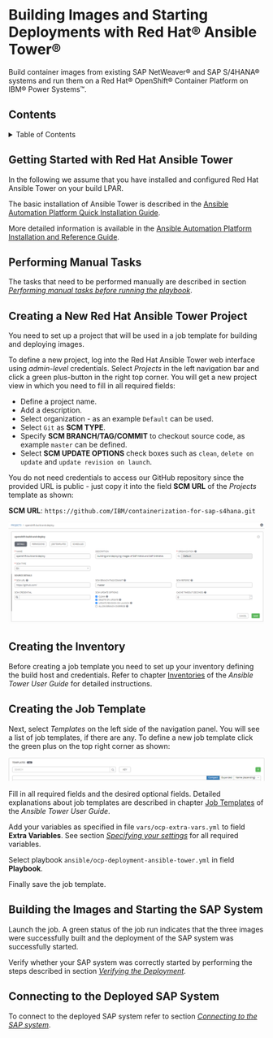 <!--
  ------------------------------------------------------------------------
  Copyright 2020, 2021 IBM Corp. All Rights Reserved.

  Licensed under the Apache License, Version 2.0 (the "License");
  you may not use this file except in compliance with the License.
  You may obtain a copy of the License at

      http://www.apache.org/licenses/LICENSE-2.0

  Unless required by applicable law or agreed to in writing, software
  distributed under the License is distributed on an "AS IS" BASIS,
  WITHOUT WARRANTIES OR CONDITIONS OF ANY KIND, either express or implied.
  See the License for the specific language governing permissions and
  limitations under the License.
 -------------------------------------------------------------------------->

# Building Images and Starting Deployments with Red Hat® Ansible Tower®

Build container images from existing SAP NetWeaver® and SAP S/4HANA®
systems and run them on a Red Hat® OpenShift® Container Platform on IBM® Power Systems™.

## Contents

<details>
  <summary>Table of Contents</summary>

- [Getting Started with Red Hat Ansible Tower](#getting-started-with-red-hat-ansible-tower)
- [Performing Manual Tasks](#performing-manual-tasks)
- [Creating a New Red Hat Ansible Tower Project](#creating-a-new-red-hat-ansible-tower-project)
- [Creating the Inventory](#creating-the-inventory)
- [Creating the Job Template](#creating-the-job-template)
- [Building the Images and Starting the SAP System](#building-the-images-and-starting-the-sap-system)
- [Connecting to the Deployed SAP System](#connecting-to-the-deployed-sap-system)

</details>


## Getting Started with Red Hat Ansible Tower


In the following we assume that you have installed and configured Red
Hat Ansible Tower on your build LPAR.

The basic installation of Ansible Tower is described in the [Ansible
Automation Platform Quick Installation
Guide](https://docs.ansible.com/ansible-tower/latest/html/quickinstall/index.html).

More detailed information is available in the [Ansible Automation
Platform Installation and Reference
Guide](https://docs.ansible.com/ansible-tower/3.8.0/html/installandreference/index.html#ir-start).

## Performing Manual Tasks

The tasks that need to be performed manually are described in section
[*Performing manual tasks before running the
playbook*](ANSIBLE.md#performing-manual-tasks-before-running-the-playbook).

## Creating a New Red Hat Ansible Tower Project

You need to set up a project that will be used in a job template for
building and deploying images.

To define a new project, log into the Red Hat Ansible Tower web
interface using *admin-level* credentials. Select *Projects* in the left
navigation bar and click a green plus-button in the right top
corner. You will get a new project view in which you need to fill in
all required fields:

   + Define a project name.
   + Add a description.
   + Select organization - as an example `Default` can be used.
   + Select `Git` as __SCM TYPE__.
   + Specify __SCM BRANCH/TAG/COMMIT__ to checkout source code, as example `master` can be defined.
   + Select __SCM UPDATE OPTIONS__ check boxes such as `clean`, `delete on update` and `update revision on launch`.

You do not need credentials to access our GitHub repository since the
provided URL is public - just copy it into the field __SCM URL__ of the
*Projects* template as shown:

__SCM URL__: `https://github.com/IBM/containerization-for-sap-s4hana.git`

![New Project view](images/ansible_tower_projects_view.png)

## Creating the Inventory

Before creating a job template you need to set up your inventory
defining the build host and credentials. Refer to chapter
[Inventories](https://docs.ansible.com/ansible-tower/latest/html/userguide/inventories.html)
of the *Ansible Tower User Guide* for detailed instructions.

## Creating the Job Template

Next, select *Templates* on the left side of the navigation panel. You
will see a list of job templates, if there are any. To define a new
job template click the green plus on the top right corner as shown:

![How to add a new job template](images/ansible_tower_add_new_job_template.png)

Fill in all required fields and the desired optional fields. Detailed
explanations about job templates are described in chapter [Job
Templates](https://docs.ansible.com/ansible-tower/latest/html/userguide/job_templates.html)
of the *Ansible Tower User Guide*.

Add your variables as specified in file `vars/ocp-extra-vars.yml` to
field __Extra Variables__. See section [*Specifying your
settings*](ANSIBLE.md#specifying-your-settings) for all required variables.

Select playbook `ansible/ocp-deployment-ansible-tower.yml` in field __Playbook__.

Finally save the job template.

## Building the Images and Starting the SAP System

Launch the job. A green status of the job run indicates that the three
images were successfully built and the deployment of the SAP system
was successfully started.

Verify whether your SAP system was correctly started by performing the
steps described in section [*Verifying the
Deployment*](VERIFYING-MANAGING.md#verifying-the-deployment).

## Connecting to the Deployed SAP System

To connect to the deployed SAP system refer to section [*Connecting to
the SAP system*](VERIFYING-MANAGING.md#connecting-to-the-sap-system).
